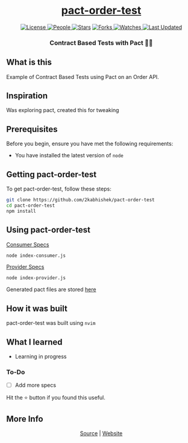 <div align = "center">

<h1><a href="https://2kabhishek.github.io/pact-order-test">pact-order-test</a></h1>

<a href="https://github.com/2KAbhishek/pact-order-test/blob/main/LICENSE">
<img alt="License" src="https://img.shields.io/github/license/2kabhishek/pact-order-test?style=flat&color=eee&label="> </a>

<a href="https://github.com/2KAbhishek/pact-order-test/graphs/contributors">
<img alt="People" src="https://img.shields.io/github/contributors/2kabhishek/pact-order-test?style=flat&color=ffaaf2&label=People"> </a>

<a href="https://github.com/2KAbhishek/pact-order-test/stargazers">
<img alt="Stars" src="https://img.shields.io/github/stars/2kabhishek/pact-order-test?style=flat&color=98c379&label=Stars"></a>

<a href="https://github.com/2KAbhishek/pact-order-test/network/members">
<img alt="Forks" src="https://img.shields.io/github/forks/2kabhishek/pact-order-test?style=flat&color=66a8e0&label=Forks"> </a>

<a href="https://github.com/2KAbhishek/pact-order-test/watchers">
<img alt="Watches" src="https://img.shields.io/github/watchers/2kabhishek/pact-order-test?style=flat&color=f5d08b&label=Watches"> </a>

<a href="https://github.com/2KAbhishek/pact-order-test/pulse">
<img alt="Last Updated" src="https://img.shields.io/github/last-commit/2kabhishek/pact-order-test?style=flat&color=e06c75&label="> </a>

<h3>Contract Based Tests with Pact 🧪✅</h3>

</div>

## What is this

Example of Contract Based Tests using Pact on an Order API.

## Inspiration

Was exploring pact, created this for tweaking

## Prerequisites

Before you begin, ensure you have met the following requirements:

- You have installed the latest version of `node`

## Getting pact-order-test

To get pact-order-test, follow these steps:

```bash
git clone https://github.com/2kabhishek/pact-order-test
cd pact-order-test
npm install
```

## Using pact-order-test

[Consumer Specs](./consumer/consumer.spec.js)

```bash
node index-consumer.js
```

[Provider Specs](./provider/provider.spec.js)

```bash
node index-provider.js
```

Generated pact files are stored [here](./pacts)

## How it was built

pact-order-test was built using `nvim`

## What I learned

- Learning in progress

### To-Do

- [ ] Add more specs

Hit the ⭐ button if you found this useful.

## More Info

<div align="center">

<a href="https://github.com/2KAbhishek/pact-order-test">Source</a> | <a href="https://2kabhishek.github.io/pact-order-test">Website</a>

</div>
